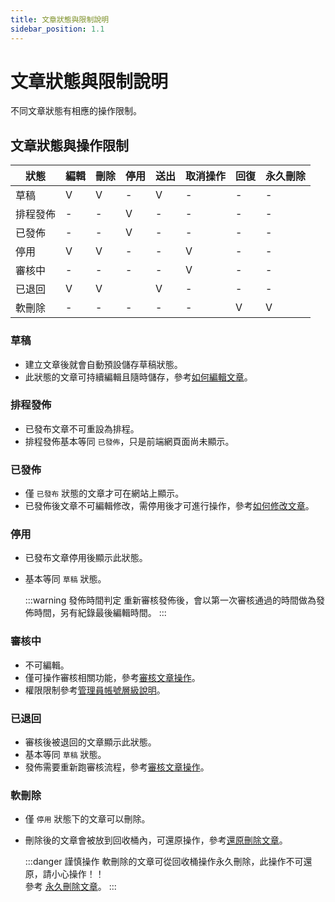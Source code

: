 ```yaml
---
title: 文章狀態與限制說明
sidebar_position: 1.1
---
```


# 文章狀態與限制說明

不同文章狀態有相應的操作限制。

## 文章狀態與操作限制

| 狀態     | 編輯 | 刪除 | 停用 | 送出 | 取消操作 | 回復 | 永久刪除 |
| -------- | ---- | ---- | ---- | ---- | -------- | ---- | -------- |
| 草稿     | V    | V    | -    | V    | -        | -    | -        |
| 排程發佈 | -    | -    | V    | -    | -        | -    | -        |
| 已發佈   | -    | -    | V    | -    | -        | -    | -        |
| 停用     | V    | V    | -    | -    | V        | -    | -        |
| 審核中   | -    | -    | -    | -    | V        | -    | -        |
| 已退回   | V    | V    |      | V    | -        | -    | -        |
| 軟刪除   | -    | -    | -    | -    | -        | V    | V        |

### 草稿

-   建立文章後就會自動預設儲存草稿狀態。
-   此狀態的文章可持續編輯且隨時儲存，參考[如何編輯文章](./how-to-edit-article.md)。

### 排程發佈

-   已發布文章不可重設為排程。
-   排程發佈基本等同 `已發佈`，只是前端網頁面尚未顯示。

### 已發佈

-   僅 `已發布` 狀態的文章才可在網站上顯示。
-   已發佈後文章不可編輯修改，需停用後才可進行操作，參考[如何修改文章](./how-to-edit-article.md)。

### 停用

-   已發布文章停用後顯示此狀態。
-   基本等同 `草稿` 狀態。

    :::warning 發佈時間判定
    重新審核發佈後，會以第一次審核通過的時間做為發佈時間，另有紀錄最後編輯時間。
    :::

### 審核中

-   不可編輯。
-   僅可操作審核相關功能，參考[審核文章操作](./how-to-verify-article.md)。
-   權限限制參考[管理員帳號層級說明](../../center/admin/administer-rules.md)。

### 已退回

-   審核後被退回的文章顯示此狀態。
-   基本等同 `草稿` 狀態。
-   發佈需要重新跑審核流程，參考[審核文章操作](./how-to-verify-article.md)。

### 軟刪除

-   僅 `停用` 狀態下的文章可以刪除。
-   刪除後的文章會被放到回收桶內，可還原操作，參考[還原刪除文章](./restore-article.md)。

    :::danger 謹慎操作
    軟刪除的文章可從回收桶操作永久刪除，此操作不可還原，請小心操作！！<br/>
    參考 [永久刪除文章](./delete-article-forever.md)。
    :::
